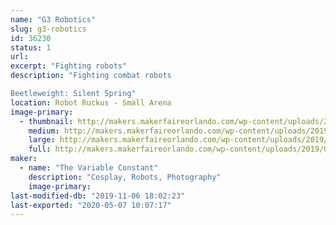 ```yaml
---
name: "G3 Robotics"
slug: g3-robotics
id: 36230
status: 1
url: 
excerpt: "Fighting robots"
description: "Fighting combat robots

Beetleweight: Silent Spring"
location: Robot Ruckus - Small Arena
image-primary:
  - thumbnail: http://makers.makerfaireorlando.com/wp-content/uploads/2019/08/18278806_1325734650850145_5984536270649327593_o-150x150.jpg
    medium: http://makers.makerfaireorlando.com/wp-content/uploads/2019/08/18278806_1325734650850145_5984536270649327593_o-300x200.jpg
    large: http://makers.makerfaireorlando.com/wp-content/uploads/2019/08/18278806_1325734650850145_5984536270649327593_o-1024x684.jpg
    full: http://makers.makerfaireorlando.com/wp-content/uploads/2019/08/18278806_1325734650850145_5984536270649327593_o.jpg
maker:
  - name: "The Variable Constant"
    description: "Cosplay, Robots, Photography"
    image-primary: 
last-modified-db: "2019-11-06 18:02:23"
last-exported: "2020-05-07 10:07:17"
---
```

